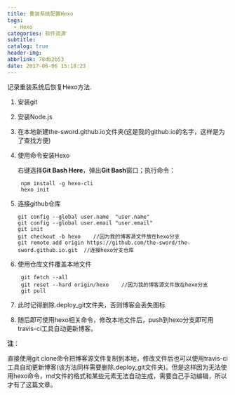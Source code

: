 ```yaml
---
title: 重装系统配置Hexo
tags:
  - Hexo
categories: 软件资源
subtitle:
catalog: true
header-img:
abbrlink: 78db2b53
date: 2017-06-06 15:18:23
---
```

记录重装系统后恢复Hexo方法.
<!-- more -->
1. 安装git
2. 安装Node.js
3. 在本地新建the-sword.github.io文件夹(这是我的github.io的名字，这样是为了查找方便)
4. 使用命令安装Hexo

	右键选择**Git Bash Here**，弹出**Git Bash**窗口；执行命令：
	
	    npm install -g hexo-cli
	    hexo init
5.  连接github仓库

		git config --global user.name  "user.name"
		git config --global user.email "user.email"
		git init
		git checkout -b hexo	//因为我的博客源文件放在hexo分支
		git remote add origin https://github.com/the-sword/the-sword.github.io.git	//连接hexo分支仓库
6. 使用仓库文件覆盖本地文件

		git fetch --all
		git reset --hard origin/hexo	//因为我的博客源文件放在hexo分支
		git pull
7. 此时记得删除.deploy_git文件夹，否则博客会丢失图标

8. 随后即可使用hexo相关命令，修改本地文件后，push到hexo分支即可用travis-ci工具自动更新博客。

**注**：

直接使用git clone命令把博客源文件复制到本地，修改文件后也可以使用travis-ci工具自动更新博客(该方法同样需要删除.deploy_git文件夹)。但是这样因为无法使用hexo命令，md文件的格式和某些元素无法自动生成，需要自己手动编辑，所以才有了这篇文章。
